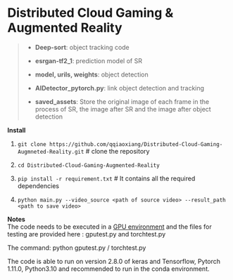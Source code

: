 # Distributed Cloud Gaming & Augmented Reality



> + **Deep-sort**: object tracking code
> 
> + **esrgan-tf2_1**: prediction model of SR
> 
> + **model, urils, weights**: object detection
> 
> + **AIDetector_pytorch.py**: link object detection and tracking
> 
> + **saved_assets**: Store the original image of each frame in the process of SR, the image after SR and the image after object detection


**Install** 
 1. `git clone https://github.com/qqiaoxiang/Distributed-Cloud-Gaming-Augmneted-Reality.git`  # clone the repository
 
 2. `cd Distributed-Cloud-Gaming-Augmented-Reality` 
 
 3. `pip install -r requirement.txt` # It contains all the required dependencies
 
 4. `python main.py --video_source <path of source video> --result_path <path to save video>`
 
 
**Notes**   
The code needs to be executed in a <u>GPU environment</u> and the files for testing are provided here : gputest.py and torchtest.py
 
The command: python gputest.py / torchtest.py
 
The code is able to run on version 2.8.0 of keras and Tensorflow, Pytorch 1.11.0, Python3.10 and recommended to run in the conda environment.

